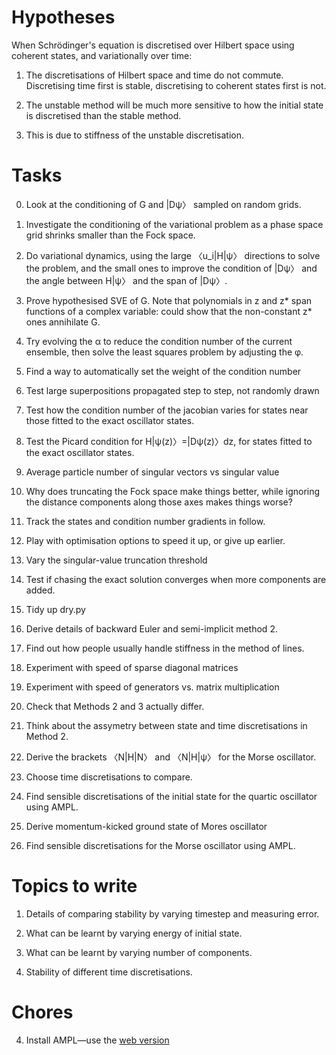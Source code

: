 Hypotheses
=======

When Schrödinger's equation is discretised over Hilbert space using coherent states, and variationally over time:

1. The discretisations of Hilbert space and time do not commute.  Discretising time first is stable, discretising to coherent states first is not.

2. The unstable method will be much more sensitive to how the initial state is discretised than the stable method.

3. This is due to stiffness of the unstable discretisation.

Tasks
====
0. Look at the conditioning of G and |Dψ〉 sampled on random grids.

1. Investigate the conditioning of the variational problem as a phase space grid shrinks smaller than the Fock space.

2. Do variational dynamics, using the large 〈u_i|H|ψ〉 directions to solve the problem, and the small ones to improve the condition of |Dψ〉 and the angle between H|ψ〉 and the span of |Dψ〉.

2. Prove hypothesised SVE of G.  Note that polynomials in z and z* span functions of a complex variable: could show that the non-constant z* ones annihilate G.

0. Try evolving the α to reduce the condition number of the current ensemble, then solve the least squares problem by adjusting the φ.

1. Find a way to automatically set the weight of the condition number

2. Test large superpositions propagated step to step, not randomly drawn

2. Test how the condition number of the jacobian varies for states near those fitted to the exact oscillator states.

2. Test the Picard condition for H|ψ(z)〉=|Dψ(z)〉dz, for states fitted to the exact oscillator states.

1. Average particle number of singular vectors vs singular value

2. Why does truncating the Fock space make things better, while ignoring the distance components along those axes makes things worse?

0. Track the states and condition number gradients in follow.

0. Play with optimisation options to speed it up, or give up earlier.

2. Vary the singular-value truncation threshold

2. Test if chasing the exact solution converges when more components are added.

3. Tidy up dry.py

0. Derive details of backward Euler and semi-implicit method 2.

1. Find out how people usually handle stiffness in the method of lines.

6. Experiment with speed of sparse diagonal matrices

6. Experiment with speed of generators vs. matrix multiplication

3. Check that Methods 2 and 3 actually differ.

4. Think about the assymetry between state and time discretisations in Method 2.

2. Derive the brackets 〈N|H|N〉 and 〈N|H|ψ〉 for the Morse oscillator.

3. Choose time discretisations to compare.

4. Find sensible discretisations of the initial state for the quartic oscillator using AMPL.

5. Derive momentum-kicked ground state of Mores oscillator

4. Find sensible discretisations for the Morse oscillator using AMPL.

Topics to write
=====

1. Details of comparing stability by varying timestep and measuring error.

2. What can be learnt by varying energy of initial state.

3. What can be learnt by varying number of components.

4. Stability of different time discretisations.

Chores
=====

4. Install AMPL—use the [web version](http://www.ampl.com/TRYAMPL/startup.html)

